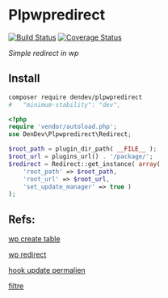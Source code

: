 # Plpwpredirect

[![Build Status](https://travis-ci.org/dendevs/plpwpredirect.svg)](https://travis-ci.org/dendevs/plpwpredirect)
[![Coverage Status](https://coveralls.io/repos/dendevs/plpredirect/badge.svg?branch=master&service=github)](https://coveralls.io/github/dendevs/plpredirect?branch=master)

*Simple redirect in wp*

## Install

```bash
composer require dendev/plpwpredirect
#   "minimum-stability": "dev",
```

```php
<?php
require 'vendor/autoload.php';
use DenDev\Plpwpredirect\Redirect;

$root_path = plugin_dir_path( __FILE__ );
$root_url = plugins_url() . '/package/';
$redirect = Redirect::get_instance( array(
	'root_path' => $root_path,
	'root_url' => $root_url,
	'set_update_manager' => true ) 
);
```

## Refs:

[wp create table](https://codex.wordpress.org/Creating_Tables_with_Plugins)

[wp redirect](https://codex.wordpress.org/Function_Reference/wp_redirect)

[hook update permalien](https://codex.wordpress.org/Plugin_API/Filter_Reference/wp_insert_post_data)

[filtre](http://wordpress.stackexchange.com/questions/128825/hook-for-post-permalink-update )
